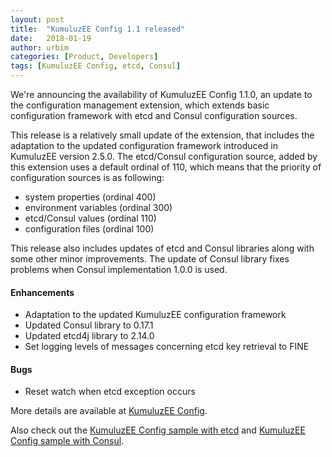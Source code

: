 ```yaml
---
layout: post
title:  "KumuluzEE Config 1.1 released"
date:   2018-01-19
author: urbim
categories: [Product, Developers]
tags: [KumuluzEE Config, etcd, Consul]
---
```


We're announcing the availability of KumuluzEE Config 1.1.0, an update to the configuration management
extension, which extends basic configuration framework with etcd and Consul configuration sources.

<!--more-->

This release is a relatively small update of the extension, that includes the adaptation to the updated configuration
framework introduced in KumuluzEE version 2.5.0. The etcd/Consul configuration source, added by this extension uses
a default ordinal of 110, which means that the priority of configuration sources is as following:

- system properties (ordinal 400)
- environment variables (ordinal 300)
- etcd/Consul values (ordinal 110)
- configuration files (ordinal 100)

This release also includes updates of etcd and Consul libraries along with some other minor improvements. The update
of Consul library fixes problems when Consul implementation 1.0.0 is used.

#### Enhancements

- Adaptation to the updated KumuluzEE configuration framework
- Updated Consul library to 0.17.1
- Updated etcd4j library to 2.14.0
- Set logging levels of messages concerning etcd key retrieval to FINE

#### Bugs

- Reset watch when etcd exception occurs



More details are available at [KumuluzEE Config](https://github.com/kumuluz/kumuluzee-config/blob/master/README.md).

Also check out the
[KumuluzEE Config sample with etcd](https://github.com/kumuluz/kumuluzee-samples/tree/master/kumuluzee-config-etcd) and
[KumuluzEE Config sample with Consul](https://github.com/kumuluz/kumuluzee-samples/tree/master/kumuluzee-config-consul).
